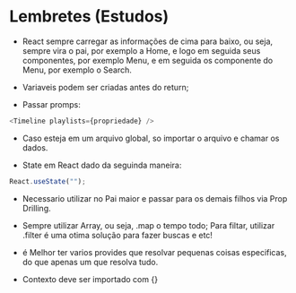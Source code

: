 # Lembretes (Estudos)

- React sempre carregar as informações de cima para baixo, ou seja, sempre vira o pai, por exemplo a Home, e logo em seguida seus componentes, por exemplo Menu, e em seguida os componente do Menu, por exemplo o Search.

- Variaveis podem ser criadas antes do return;

- Passar promps:

```js
<Timeline playlists={propriedade} />
```

- Caso esteja em um arquivo global, so importar o arquivo e chamar os dados.

- State em React dado da seguinda maneira:

```js
React.useState("");
```

- Necessario utilizar no Pai maior e passar para os demais filhos via Prop Drilling.

- Sempre utilizar Array, ou seja, .map o tempo todo; Para filtar, utilizar .filter é uma otima solução para fazer buscas e etc!

- é Melhor ter varios provides que resolvar pequenas coisas especificas, do que apenas um que resolva tudo.

- Contexto deve ser importado com {}
